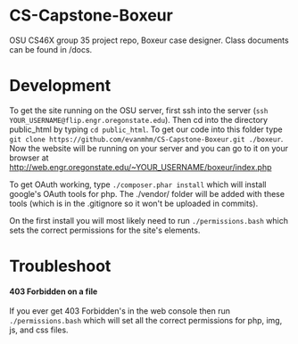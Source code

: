 # CS-Capstone-Boxeur
OSU CS46X group 35 project repo, Boxeur case designer. Class documents can be found in /docs. 

# Development
To get the site running on the OSU server, first ssh into the server (`ssh YOUR_USERNAME@flip.engr.oregonstate.edu`).
Then cd into the directory public_html by typing `cd public_html`. To get our code into this folder type
`git clone https://github.com/evanmhm/CS-Capstone-Boxeur.git ./boxeur`. Now the website will be running on your server
and you can go to it on your browser at http://web.engr.oregonstate.edu/~YOUR_USERNAME/boxeur/index.php

To get OAuth working, type `./composer.phar install` which will install google's OAuth tools for php. The ./vendor/ folder will be added with these tools (which is in the .gitignore so it won't be uploaded in commits).

On the first install you will most likely need to run `./permissions.bash` which sets the correct permissions for the site's elements.

# Troubleshoot
#### 403 Forbidden on a file
If you ever get 403 Forbidden's in the web console then run `./permissions.bash` which will set all the correct permissions for php, img, js, and css files.
